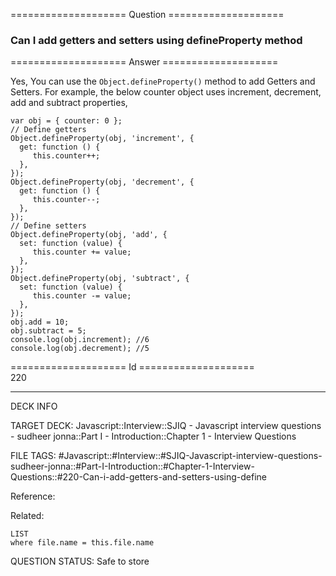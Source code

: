 ==================== Question ====================  

### Can I add getters and setters using defineProperty method  

==================== Answer ====================  

Yes, You can use the `Object.defineProperty()` method to add Getters and Setters. For example, the below counter object uses increment, decrement, add and subtract properties,

<!-- codeblock-start -->
<pre><code class="hljs language-javascript"><span class="hljs-keyword">var</span> obj = { <span class="hljs-attr">counter</span>: <span class="hljs-number">0</span> };
<span class="hljs-comment">// Define getters</span>
<span class="hljs-title class_">Object</span>.<span class="hljs-title function_">defineProperty</span>(obj, <span class="hljs-string">'increment'</span>, {
  <span class="hljs-attr">get</span>: <span class="hljs-keyword">function</span> (<span class="hljs-params"></span>) {
     <span class="hljs-variable language_">this</span>.<span class="hljs-property">counter</span>++;
  },
});
<span class="hljs-title class_">Object</span>.<span class="hljs-title function_">defineProperty</span>(obj, <span class="hljs-string">'decrement'</span>, {
  <span class="hljs-attr">get</span>: <span class="hljs-keyword">function</span> (<span class="hljs-params"></span>) {
     <span class="hljs-variable language_">this</span>.<span class="hljs-property">counter</span>--;
  },
});
<span class="hljs-comment">// Define setters</span>
<span class="hljs-title class_">Object</span>.<span class="hljs-title function_">defineProperty</span>(obj, <span class="hljs-string">'add'</span>, {
  <span class="hljs-attr">set</span>: <span class="hljs-keyword">function</span> (<span class="hljs-params">value</span>) {
     <span class="hljs-variable language_">this</span>.<span class="hljs-property">counter</span> += value;
  },
});
<span class="hljs-title class_">Object</span>.<span class="hljs-title function_">defineProperty</span>(obj, <span class="hljs-string">'subtract'</span>, {
  <span class="hljs-attr">set</span>: <span class="hljs-keyword">function</span> (<span class="hljs-params">value</span>) {
     <span class="hljs-variable language_">this</span>.<span class="hljs-property">counter</span> -= value;
  },
});
obj.<span class="hljs-property">add</span> = <span class="hljs-number">10</span>;
obj.<span class="hljs-property">subtract</span> = <span class="hljs-number">5</span>;
<span class="hljs-variable language_">console</span>.<span class="hljs-title function_">log</span>(obj.<span class="hljs-property">increment</span>); <span class="hljs-comment">//6</span>
<span class="hljs-variable language_">console</span>.<span class="hljs-title function_">log</span>(obj.<span class="hljs-property">decrement</span>); <span class="hljs-comment">//5</span>
</code></pre>
<!-- codeblock-end -->

==================== Id ====================  
220

---

DECK INFO

TARGET DECK: Javascript::Interview::SJIQ - Javascript interview questions - sudheer jonna::Part I - Introduction::Chapter 1 - Interview Questions

FILE TAGS: #Javascript::#Interview::#SJIQ-Javascript-interview-questions-sudheer-jonna::#Part-I-Introduction::#Chapter-1-Interview-Questions::#220-Can-i-add-getters-and-setters-using-define

Reference:

Related:

```dataview
LIST
where file.name = this.file.name
```

QUESTION STATUS: Safe to store

